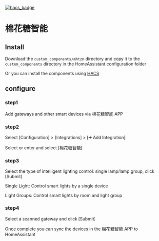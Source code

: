 [![hacs_badge](https://img.shields.io/badge/HACS-Default-41BDF5.svg?style=for-the-badge)](https://github.com/hacs/integration)
# 棉花糖智能

## Install
Download the `custom_components/mhtzn` directory and copy it to the `custom_components` directory in the HomeAssistant configuration folder

Or you can install the components using [HACS](https://hacs.xyz)

## configure
### step1
Add gateways and other smart devices via 棉花糖智能 APP
### step2
Select [Configuration] > [Integrations] > [➕ Add Integration]

Select or enter and select [棉花糖智能]
### step3
Select the type of intelligent lighting control: single lamp/lamp group, click [Submit]

Single Light: Control smart lights by a single device

Light Groups: Control smart lights by room and light group
### step4
Select a scanned gateway and click [Submit]

Once complete you can sync the devices in the 棉花糖智能 APP to HomeAssistant